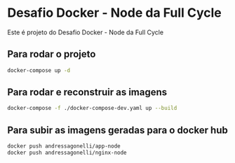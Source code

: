 # Desafio Docker - Node da Full Cycle

Este é projeto do Desafio Docker - Node da Full Cycle

## Para rodar o projeto
``` bash
docker-compose up -d
```
## Para rodar e reconstruir as imagens
``` bash
docker-compose -f ./docker-compose-dev.yaml up --build 
```

## Para subir as imagens geradas para o docker hub
``` bash
docker push andressagonelli/app-node
docker push andressagonelli/nginx-node
```
